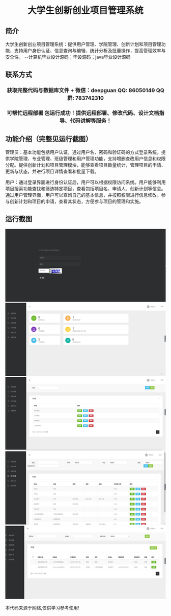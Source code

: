 <p><h1 align="center">大学生创新创业项目管理系统</h1></p>

## 简介
大学生创新创业项目管理系统：提供用户管理、学院管理、创新计划和项目管理功能，支持用户身份认证、信息查询与编辑、统计分析及批量操作，提高管理效率与安全性。    --计算机毕业设计源码；毕设源码；java毕业设计源码


## 联系方式
<p><h3 align="center">获取完整代码与数据库文件 + 微信：deepguan QQ: 86050149 QQ群: 783742310</h3></p>
<p><h3 align="center">可帮忙远程部署 包运行成功！提供远程部署、修改代码、设计文档指导、代码讲解等服务！</h3></p>

## 功能介绍（完整见运行截图）
管理员：基本功能包括用户认证，通过用户名、密码和验证码的方式登录系统。提供学院管理、专业管理、班级管理和用户管理功能，支持增删查改用户信息和权限分配。提供创新计划和项目管理模块，能够查看项目数量统计，管理项目的申请、更新与状态，并进行项目详情查看和批量下载。

用户：通过登录界面进行身份认证后，用户可以根据权限访问系统。用户能够利用项目搜索功能查找和筛选特定项目，查看包括项目名、申请人、创新计划等信息。通过用户管理界面，用户可以查询自己的基本信息，并按照权限进行信息修改。参与创新计划和项目的申请，查看其状态，方便参与项目的管理和实施。


## 运行截图
![](imgs/588112-20220717011021354-176735930.png)
![](imgs/588112-20220717011024765-552110071.png)
![](imgs/588112-20220717011028513-367680092.png)
![](imgs/588112-20220717011032048-205205751.png)
![](imgs/588112-20220717011035449-1823712163.png)

<p>本代码来源于网络,仅供学习参考使用!</p>

